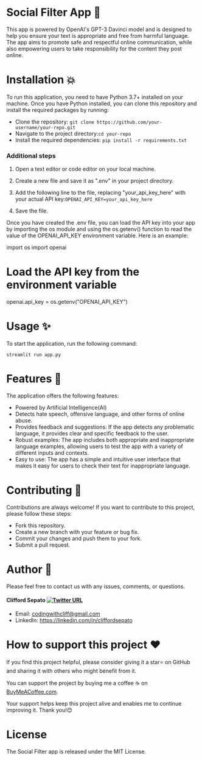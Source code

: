 # Social Filter App 💬

This app is powered by OpenAI's GPT-3 Davinci model and is designed to help you ensure your text is appropriate and free from harmful language. The app aims to promote safe and respectful online communication, while also empowering users to take responsibility for the content they post online.

# Installation 💥

To run this application, you need to have Python 3.7+ installed on your machine. Once you have Python installed, you can clone this repository and install the required packages by running:

- Clone the repository:
`git clone https://github.com/your-username/your-repo.git`
- Navigate to the project directory:`cd your-repo`
- Install the required dependencies:
`pip install -r requirements.txt`

### Additional steps

1. Open a text editor or code editor on your local machine.

2. Create a new file and save it as ".env" in your project directory.

3. Add the following line to the file, replacing "your_api_key_here" with your actual API key:`OPENAI_API_KEY=your_api_key_here`

4. Save the file.

Once you have created the .env file, you can load the API key into your app by importing the os module and using the os.getenv() function to read the value of the OPENAI_API_KEY environment variable. Here is an example:

import os
import openai

# Load the API key from the environment variable
openai.api_key = os.getenv("OPENAI_API_KEY")

# Usage ✨

To start the application, run the following command:

`streamlit run app.py`

# Features 🚀
The application offers the following features:

* Powered by Artificial Intelligence(AI)
* Detects hate speech, offensive language, and other forms of online abuse.
* Provides feedback and suggestions: If the app detects any problematic language, it provides clear and specific feedback to the user. 
* Robust examples: The app includes both appropriate and inappropriate language examples, allowing users to test the app with a variety of different inputs and contexts.
* Easy to use: The app has a simple and intuitive user interface that makes it easy for users to check their text for inappropriate language.

# Contributing 🤝
Contributions are always welcome! If you want to contribute to this project, please follow these steps:

* Fork this repository.
* Create a new branch with your feature or bug fix.
* Commit your changes and push them to your fork.
* Submit a pull request.


# Author 📝

Please feel free to contact us with any issues, comments, or questions.

#### Clifford Sepato [![Twitter URL](https://img.shields.io/twitter/url/https/twitter.com/bukotsunikki.svg?style=social&label=Follow%20%40csepato)](https://twitter.com/csepato)

- Email: <codingwithcliff@gmail.com>
- LinkedIn: https://linkedin.com/in/cliffordsepato

# How to support this project ❤️

If you find this project helpful, please consider giving it a star⭐ on GitHub and sharing it with others who might benefit from it. 

You can support the project by buying me a coffee ☕️ on [BuyMeACoffee.com](https://BuyMeACoffee.com/dxc2023). 
  
Your support helps keep this project alive and enables me to continue improving it. Thank you!😊

# License

The Social Filter app is released under the MIT License.
